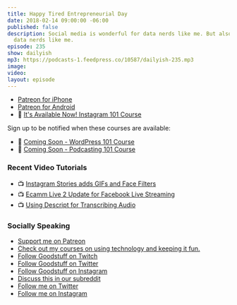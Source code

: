 ```yaml
---
title: Happy Tired Entrepreneurial Day
date: 2018-02-14 09:00:00 -06:00
published: false
description: Social media is wonderful for data nerds like me. But also awful for
  data nerds like me.
episode: 235
show: dailyish
mp3: https://podcasts-1.feedpress.co/10587/dailyish-235.mp3
image: 
video: 
layout: episode
---
```


* [Patreon for iPhone](https://itunes.apple.com/us/app/patreon/id1044456188?mt=8&at=10l4Ki)
* [Patreon for Android](https://play.google.com/store/apps/details?id=com.patreon.android&hl=en)
* 🌅 [It's Available Now! Instagram 101 Course](https://courses.chrisenns.com/instagram-101)

Sign up to be notified when these courses are available:

* 📝 [Coming Soon - WordPress 101 Course](https://courses.chrisenns.com/wordpress-101)
* 🎤 [Coming Soon - Podcasting 101 Course](https://courses.chrisenns.com/podcasting-101)

### Recent Video Tutorials

* 📺 [Instagram Stories adds GIFs and Face Filters](https://www.youtube.com/watch?v=c3dGlqozYk4)
* 📺 [Ecamm Live 2 Update for Facebook Live Streaming](https://www.youtube.com/watch?v=nDWEGmDowys)
* 📺 [Using Descript for Transcribing Audio](https://www.youtube.com/watch?v=XD401h0Kctw&t=1s)

### Socially Speaking

* [Support me on Patreon](https://www.patreon.com/ichris)
* [Check out my courses on using technology and keeping it fun.](https://courses.chrisenns.com)
* [Follow Goodstuff on Twitch](https://www.twitch.tv/goodstuff_fm)
* [Follow Goodstuff on Twitter](https://twitter.com/goodstufffm)
* [Follow Goodstuff on Instagram](https://www.instagram.com/goodstuff_fm/)
* [Discuss this in our subreddit](https://www.reddit.com/r/Goodstuff_fm/)
* [Follow me on Twitter](https://www.twitter.com/ichris)
* [Follow me on Instagram](https://www.instagram.com/ichrisv2/)
